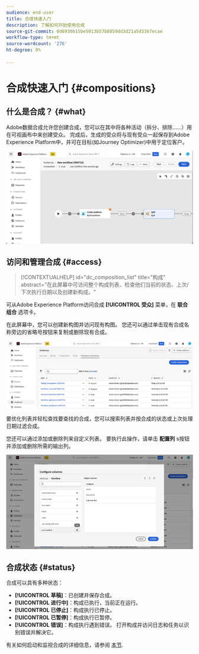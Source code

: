 ```yaml
---
audience: end-user
title: 合成快速入门
description: 了解如何开始使用合成
source-git-commit: 0d6930b15be5013b57b8859dd3d21a5d3367ecae
workflow-type: tm+mt
source-wordcount: '276'
ht-degree: 9%

---
```


# 合成快速入门 {#compositions}

## 什么是合成？ {#what}

Adobe数据合成允许您创建合成，您可以在其中将各种活动（拆分、排除……）用在可视画布中来创建受众。 完成后，生成的受众将与现有受众一起保存到Adobe Experience Platform中，并可在目标(如Journey Optimizer)中用于定位客户。

![](assets/composition-example.png)

## 访问和管理合成 {#access}

>[!CONTEXTUALHELP]
>id="dc_composition_list"
>title="构成"
>abstract="在此屏幕中可访问整个构成列表、检查他们当前的状态、上次/下次执行日期以及创建新构成。"

可从Adobe Experience Platform访问合成 **[!UICONTROL 受众]** 菜单，在 **联合组合** 选项卡。

在此屏幕中，您可以创建新构图并访问现有构图。 您还可以通过单击现有合成名称旁边的省略号按钮来复制或删除现有合成。

![](assets/compositions-list.png)

要优化列表并轻松查找要查找的合成，您可以搜索列表并按合成的状态或上次处理日期过滤合成。

您还可以通过添加或删除列来自定义列表。 要执行此操作，请单击 **配置列** s按钮并添加或删除所需的输出列。

![](assets/compositions-columns.png)

## 合成状态 {#status}

合成可以具有多种状态：

* **[!UICONTROL 草稿]**：已创建并保存合成。
* **[!UICONTROL 进行中]**：构成已执行，当前正在运行。
* **[!UICONTROL 已停止]**：构成执行已停止。
* **[!UICONTROL 已暂停]**：构成执行已暂停。
* **[!UICONTROL 错误]**：构成执行遇到错误。 打开构成并访问日志和任务以识别错误并解决它。

有关如何启动和监视合成的详细信息，请参阅 [本节](../compositions/start-monitor-composition.md).